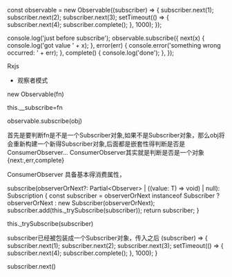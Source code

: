 const observable = new Observable((subscriber) => {
  subscriber.next(1);
  subscriber.next(2);
  subscriber.next(3);
  setTimeout(() => {
    subscriber.next(4);
    subscriber.complete();
  }, 1000);
});
 
console.log('just before subscribe');
observable.subscribe({
  next(x) {
    console.log('got value ' + x);
  },
  error(err) {
    console.error('something wrong occurred: ' + err);
  },
  complete() {
    console.log('done');
  },
});


Rxjs


- 观察者模式


new Observable(fn)    

this.__subscribe=fn



observable.subscribe(obj)

首先是要判断fn是不是一个Subscriber对象,如果不是Subscriber对象，那么obj将会重新构建一个新得Subscriber对象,后面都是嵌套性得判断是否是ConsumerObserver...
ConsumerObserver其实就是判断是否是一个对象{next:,err,complete} 

ConsumerObserver 具备基本得消费属性，



subscribe(observerOrNext?: Partial<Observer<T>> | ((value: T) => void) | null): Subscription {
    const subscriber = observerOrNext instanceof Subscriber ? observerOrNext : new Subscriber(observerOrNext);
    subscriber.add(this._trySubscribe(subscriber));
    return subscriber;
}


this._trySubscribe(subscriber)

subscriber已经被包装成一个Subscriber对象，传入之后
(subscriber) => {
  subscriber.next(1);
  subscriber.next(2);
  subscriber.next(3);
  setTimeout(() => {
    subscriber.next(4);
    subscriber.complete();
  }, 1000);
}


subscriber.next()